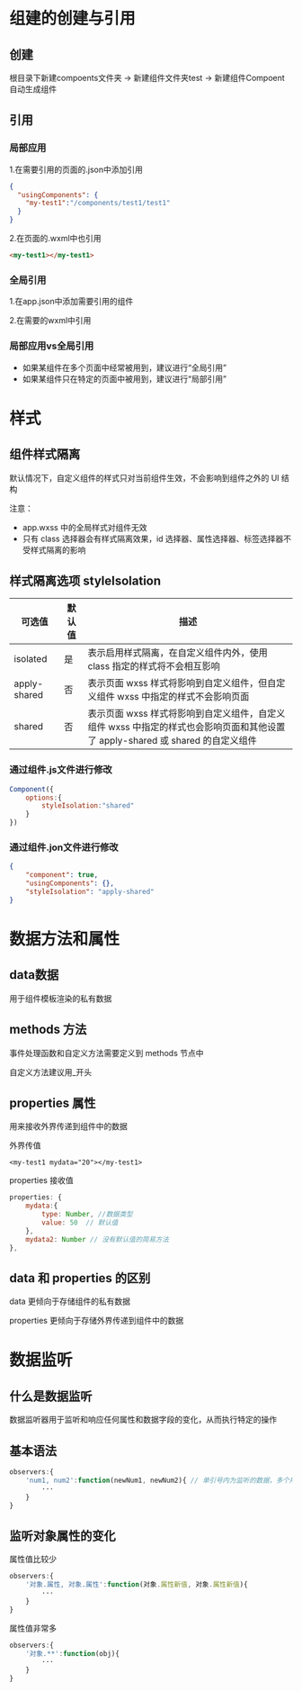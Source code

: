 # 组建的创建与引用

## 创建

根目录下新建compoents文件夹 -> 新建组件文件夹test -> 新建组件Compoent 自动生成组件

## 引用

### 局部应用

1.在需要引用的页面的.json中添加引用

```json
{
  "usingComponents": {
    "my-test1":"/components/test1/test1"
  }
}
```

2.在页面的.wxml中也引用

```html
<my-test1></my-test1>
```



### 全局引用

1.在app.json中添加需要引用的组件

2.在需要的wxml中引用



### 局部应用vs全局引用

* 如果某组件在多个页面中经常被用到，建议进行“全局引用”
* 如果某组件只在特定的页面中被用到，建议进行“局部引用”

# 样式

## 组件样式隔离

默认情况下，自定义组件的样式只对当前组件生效，不会影响到组件之外的 UI 结构

注意：

* app.wxss 中的全局样式对组件无效
* 只有 class 选择器会有样式隔离效果，id 选择器、属性选择器、标签选择器不受样式隔离的影响

## 样式隔离选项 styleIsolation

| **可选值**   | **默认值** | **描述**                                                     |
| ------------ | ---------- | ------------------------------------------------------------ |
| isolated     | 是         | 表示启用样式隔离，在自定义组件内外，使用 class 指定的样式将不会相互影响 |
| apply-shared | 否         | 表示页面 wxss  样式将影响到自定义组件，但自定义组件  wxss  中指定的样式不会影响页面 |
| shared       | 否         | 表示页面 wxss 样式将影响到自定义组件，自定义组件 wxss 中指定的样式也会影响页面和其他设置了 apply-shared 或 shared 的自定义组件 |

### 通过组件.js文件进行修改

```js
Component({
    options:{
        styleIsolation:"shared"
    }
})
```



### 通过组件.jon文件进行修改

```json
{
    "component": true,
    "usingComponents": {},
    "styleIsolation": "apply-shared"
}
```

# 数据方法和属性

## data数据

用于组件模板渲染的私有数据

## methods 方法

事件处理函数和自定义方法需要定义到 methods 节点中

自定义方法建议用_开头

## properties 属性

用来接收外界传递到组件中的数据

外界传值

```hrml
<my-test1 mydata="20"></my-test1>
```

properties 接收值

```js
properties: {
    mydata:{
        type: Number, //数据类型
        value: 50  // 默认值
    },
    mydata2: Number // 没有默认值的简易方法
},
```

## data 和 properties 的区别

data 更倾向于存储组件的私有数据

properties 更倾向于存储外界传递到组件中的数据

# 数据监听

## 什么是数据监听

数据监听器用于监听和响应任何属性和数据字段的变化，从而执行特定的操作

## 基本语法

```js
observers:{
    'num1, num2':function(newNum1, newNum2){ // 单引号内为监听的数据，多个用，隔开，任意的值发生改变就会触发该事件
    	···
    }
}
```

## 监听对象属性的变化

属性值比较少

```js
observers:{
    '对象.属性, 对象.属性':function(对象.属性新值, 对象.属性新值){
        ···
    }
}
```

属性值非常多

```js
observers:{
    '对象.**':function(obj){
        ···
    }
}
```


